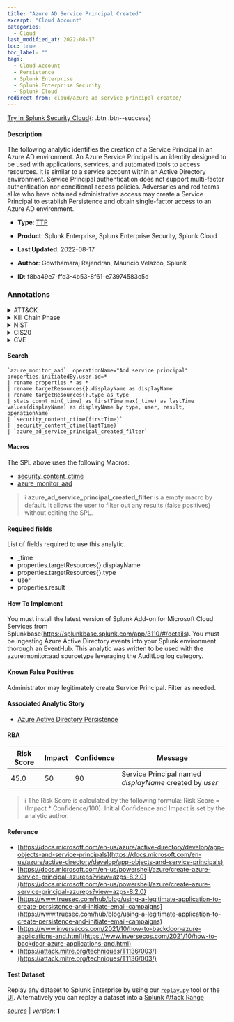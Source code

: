 ```yaml
---
title: "Azure AD Service Principal Created"
excerpt: "Cloud Account"
categories:
  - Cloud
last_modified_at: 2022-08-17
toc: true
toc_label: ""
tags:
  - Cloud Account
  - Persistence
  - Splunk Enterprise
  - Splunk Enterprise Security
  - Splunk Cloud
redirect_from: cloud/azure_ad_service_principal_created/
---
```




[Try in Splunk Security Cloud](https://www.splunk.com/en_us/cyber-security.html){: .btn .btn--success}

#### Description

The following analytic identifies the creation of a Service Principal in an Azure AD environment. An Azure Service Principal is an identity designed to be used with applications, services, and automated tools to access resources. It is similar to a service account within an Active Directory environment. Service Principal authentication does not support multi-factor authentication nor conditional access policies. Adversaries and red teams alike who have obtained administrative access may create a Service Principal to establish Persistence and obtain single-factor access to an Azure AD environment.

- **Type**: [TTP](https://github.com/splunk/security_content/wiki/Detection-Analytic-Types)
- **Product**: Splunk Enterprise, Splunk Enterprise Security, Splunk Cloud

- **Last Updated**: 2022-08-17
- **Author**: Gowthamaraj Rajendran, Mauricio Velazco, Splunk
- **ID**: f8ba49e7-ffd3-4b53-8f61-e73974583c5d

### Annotations
<details>
  <summary>ATT&CK</summary>

<div markdown="1">

#### [ATT&CK](https://attack.mitre.org/)

| ID          | Technique   | Tactic         |
| ----------- | ----------- |--------------- |
| [T1136.003](https://attack.mitre.org/techniques/T1136/003/) | Cloud Account | Persistence |

</div>
</details>


<details>
  <summary>Kill Chain Phase</summary>

<div markdown="1">

* Installation


</div>
</details>


<details>
  <summary>NIST</summary>

<div markdown="1">

* DE.CM



</div>
</details>

<details>
  <summary>CIS20</summary>

<div markdown="1">

* CIS 10



</div>
</details>

<details>
  <summary>CVE</summary>

<div markdown="1">


</div>
</details>


#### Search

```
`azure_monitor_aad`  operationName="Add service principal" properties.initiatedBy.user.id=* 
| rename properties.* as * 
| rename targetResources{}.displayName as displayName 
| rename targetResources{}.type as type 
| stats count min(_time) as firstTime max(_time) as lastTime values(displayName) as displayName by type, user, result, operationName 
| `security_content_ctime(firstTime)` 
| `security_content_ctime(lastTime)` 
| `azure_ad_service_principal_created_filter`
```

#### Macros
The SPL above uses the following Macros:
* [security_content_ctime](https://github.com/splunk/security_content/blob/develop/macros/security_content_ctime.yml)
* [azure_monitor_aad](https://github.com/splunk/security_content/blob/develop/macros/azure_monitor_aad.yml)

> :information_source:
> **azure_ad_service_principal_created_filter** is a empty macro by default. It allows the user to filter out any results (false positives) without editing the SPL.



#### Required fields
List of fields required to use this analytic.
* _time
* properties.targetResources{}.displayName
* properties.targetResources{}.type
* user
* properties.result



#### How To Implement
You must install the latest version of Splunk Add-on for Microsoft Cloud Services from Splunkbase(https://splunkbase.splunk.com/app/3110/#/details). You must be ingesting Azure Active Directory events into your Splunk environment thorough an EventHub. This analytic was written to be used with the azure:monitor:aad sourcetype leveraging the AuditLog log category.
#### Known False Positives
Administrator may legitimately create Service Principal. Filter as needed.

#### Associated Analytic Story
* [Azure Active Directory Persistence](/stories/azure_active_directory_persistence)




#### RBA

| Risk Score  | Impact      | Confidence   | Message      |
| ----------- | ----------- |--------------|--------------|
| 45.0 | 50 | 90 | Service Principal named $displayName$ created by $user$ |


> :information_source:
> The Risk Score is calculated by the following formula: Risk Score = (Impact * Confidence/100). Initial Confidence and Impact is set by the analytic author.


#### Reference

* [https://docs.microsoft.com/en-us/azure/active-directory/develop/app-objects-and-service-principals](https://docs.microsoft.com/en-us/azure/active-directory/develop/app-objects-and-service-principals)
* [https://docs.microsoft.com/en-us/powershell/azure/create-azure-service-principal-azureps?view=azps-8.2.0](https://docs.microsoft.com/en-us/powershell/azure/create-azure-service-principal-azureps?view=azps-8.2.0)
* [https://www.truesec.com/hub/blog/using-a-legitimate-application-to-create-persistence-and-initiate-email-campaigns](https://www.truesec.com/hub/blog/using-a-legitimate-application-to-create-persistence-and-initiate-email-campaigns)
* [https://www.inversecos.com/2021/10/how-to-backdoor-azure-applications-and.html](https://www.inversecos.com/2021/10/how-to-backdoor-azure-applications-and.html)
* [https://attack.mitre.org/techniques/T1136/003/](https://attack.mitre.org/techniques/T1136/003/)



#### Test Dataset
Replay any dataset to Splunk Enterprise by using our [`replay.py`](https://github.com/splunk/attack_data#using-replaypy) tool or the [UI](https://github.com/splunk/attack_data#using-ui).
Alternatively you can replay a dataset into a [Splunk Attack Range](https://github.com/splunk/attack_range#replay-dumps-into-attack-range-splunk-server)




[*source*](https://github.com/splunk/security_content/tree/develop/detections/cloud/azure_ad_service_principal_created.yml) \| *version*: **1**
